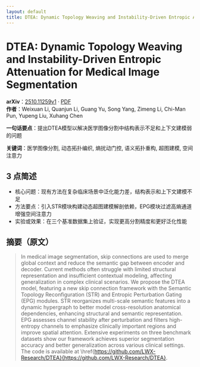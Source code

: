 ```yaml
---
layout: default
title: DTEA: Dynamic Topology Weaving and Instability-Driven Entropic Attenuation for Medical Image Segmentation
---
```


# DTEA: Dynamic Topology Weaving and Instability-Driven Entropic Attenuation for Medical Image Segmentation
**arXiv**：[2510.11259v1](https://arxiv.org/abs/2510.11259) · [PDF](https://arxiv.org/pdf/2510.11259.pdf)  
**作者**：Weixuan Li, Quanjun Li, Guang Yu, Song Yang, Zimeng Li, Chi-Man Pun, Yupeng Liu, Xuhang Chen  

**一句话要点**：提出DTEA模型以解决医学图像分割中结构表示不足和上下文建模弱的问题

**关键词**：医学图像分割, 动态拓扑编织, 熵扰动门控, 语义拓扑重构, 超图建模, 空间注意力

## 3 点简述
- 核心问题：现有方法在复杂临床场景中泛化能力差，结构表示和上下文建模不足
- 方法要点：引入STR模块构建动态超图建模解剖依赖，EPG模块过滤高熵通道增强空间注意力
- 实验或效果：在三个基准数据集上验证，实现更高分割精度和更好泛化性能

## 摘要（原文）

> In medical image segmentation, skip connections are used to merge global
> context and reduce the semantic gap between encoder and decoder. Current
> methods often struggle with limited structural representation and insufficient
> contextual modeling, affecting generalization in complex clinical scenarios. We
> propose the DTEA model, featuring a new skip connection framework with the
> Semantic Topology Reconfiguration (STR) and Entropic Perturbation Gating (EPG)
> modules. STR reorganizes multi-scale semantic features into a dynamic
> hypergraph to better model cross-resolution anatomical dependencies, enhancing
> structural and semantic representation. EPG assesses channel stability after
> perturbation and filters high-entropy channels to emphasize clinically
> important regions and improve spatial attention. Extensive experiments on three
> benchmark datasets show our framework achieves superior segmentation accuracy
> and better generalization across various clinical settings. The code is
> available at
> \href{https://github.com/LWX-Research/DTEA}{https://github.com/LWX-Research/DTEA}.


